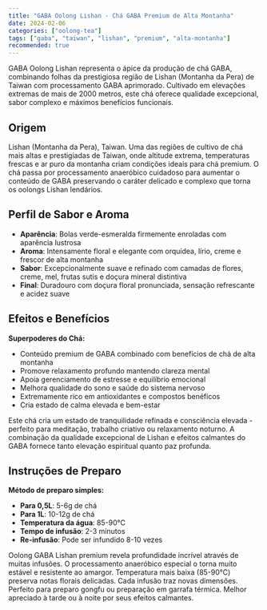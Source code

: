 ```yaml
---
title: "GABA Oolong Lishan - Chá GABA Premium de Alta Montanha"
date: 2024-02-06
categories: ["oolong-tea"]
tags: ["gaba", "taiwan", "lishan", "premium", "alta-montanha"]
recommended: true
---
```


GABA Oolong Lishan representa o ápice da produção de chá GABA, combinando folhas da prestigiosa região de Lishan (Montanha da Pera) de Taiwan com processamento GABA aprimorado. Cultivado em elevações extremas de mais de 2000 metros, este chá oferece qualidade excepcional, sabor complexo e máximos benefícios funcionais.

## Origem

Lishan (Montanha da Pera), Taiwan. Uma das regiões de cultivo de chá mais altas e prestigiadas de Taiwan, onde altitude extrema, temperaturas frescas e ar puro da montanha criam condições ideais para chá premium. O chá passa por processamento anaeróbico cuidadoso para aumentar o conteúdo de GABA preservando o caráter delicado e complexo que torna os oolongs Lishan lendários.

## Perfil de Sabor e Aroma

- **Aparência**: Bolas verde-esmeralda firmemente enroladas com aparência lustrosa
- **Aroma**: Intensamente floral e elegante com orquídea, lírio, creme e frescor de alta montanha
- **Sabor**: Excepcionalmente suave e refinado com camadas de flores, creme, mel, frutas sutis e doçura mineral distintiva
- **Final**: Duradouro com doçura floral pronunciada, sensação refrescante e acidez suave

## Efeitos e Benefícios

**Superpoderes do Chá:**
- Conteúdo premium de GABA combinado com benefícios de chá de alta montanha
- Promove relaxamento profundo mantendo clareza mental
- Apoia gerenciamento de estresse e equilíbrio emocional
- Melhora qualidade do sono e saúde do sistema nervoso
- Extremamente rico em antioxidantes e compostos benéficos
- Cria estado de calma elevada e bem-estar

Este chá cria um estado de tranquilidade refinada e consciência elevada - perfeito para meditação, trabalho criativo ou relaxamento noturno. A combinação da qualidade excepcional de Lishan e efeitos calmantes do GABA fornece tanto elevação espiritual quanto paz profunda.

## Instruções de Preparo

**Método de preparo simples:**
- **Para 0,5L**: 5-6g de chá
- **Para 1L**: 10-12g de chá
- **Temperatura da água**: 85-90°C
- **Tempo de infusão**: 2-3 minutos
- **Re-infusão**: Pode ser infundido 8-10 vezes

Oolong GABA Lishan premium revela profundidade incrível através de muitas infusões. O processamento anaeróbico especial o torna muito estável e resistente ao amargor. Temperatura mais baixa (85-90°C) preserva notas florais delicadas. Cada infusão traz novas dimensões. Perfeito para preparo gongfu ou preparação em garrafa térmica. Melhor apreciado à tarde ou à noite por seus efeitos calmantes.
